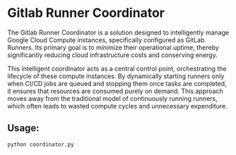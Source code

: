 # Gitlab Runner Coordinator
The Gitlab Runner Coordinator is a solution designed to intelligently manage Google Cloud Compute instances, specifically configured as GitLab Runners. Its primary goal is to minimize their operational uptime, thereby significantly reducing cloud infrastructure costs and conserving energy.

This intelligent coordinator acts as a central control point, orchestrating the lifecycle of these compute instances. By dynamically starting runners only when CI/CD jobs are queued and stopping them once tasks are completed, it ensures that resources are consumed purely on demand. This approach moves away from the traditional model of continuously running runners, which often leads to wasted compute cycles and unnecessary expenditure.
## Usage:
`python coordinator.py`

